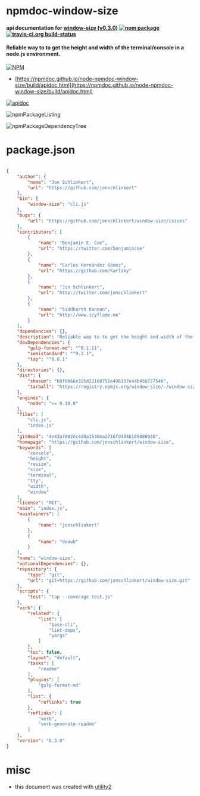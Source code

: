 # npmdoc-window-size

#### api documentation for  [window-size (v0.3.0)](https://github.com/jonschlinkert/window-size)  [![npm package](https://img.shields.io/npm/v/npmdoc-window-size.svg?style=flat-square)](https://www.npmjs.org/package/npmdoc-window-size) [![travis-ci.org build-status](https://api.travis-ci.org/npmdoc/node-npmdoc-window-size.svg)](https://travis-ci.org/npmdoc/node-npmdoc-window-size)

#### Reliable way to to get the height and width of the terminal/console in a node.js environment.

[![NPM](https://nodei.co/npm/window-size.png?downloads=true&downloadRank=true&stars=true)](https://www.npmjs.com/package/window-size)

- [https://npmdoc.github.io/node-npmdoc-window-size/build/apidoc.html](https://npmdoc.github.io/node-npmdoc-window-size/build/apidoc.html)

[![apidoc](https://npmdoc.github.io/node-npmdoc-window-size/build/screenCapture.buildCi.browser.%252Ftmp%252Fbuild%252Fapidoc.html.png)](https://npmdoc.github.io/node-npmdoc-window-size/build/apidoc.html)

![npmPackageListing](https://npmdoc.github.io/node-npmdoc-window-size/build/screenCapture.npmPackageListing.svg)

![npmPackageDependencyTree](https://npmdoc.github.io/node-npmdoc-window-size/build/screenCapture.npmPackageDependencyTree.svg)



# package.json

```json

{
    "author": {
        "name": "Jon Schlinkert",
        "url": "https://github.com/jonschlinkert"
    },
    "bin": {
        "window-size": "cli.js"
    },
    "bugs": {
        "url": "https://github.com/jonschlinkert/window-size/issues"
    },
    "contributors": [
        {
            "name": "Benjamin E. Coe",
            "url": "https://twitter.com/benjamincoe"
        },
        {
            "name": "Carlos Hernández Gómez",
            "url": "https://github.com/karliky"
        },
        {
            "name": "Jon Schlinkert",
            "url": "http://twitter.com/jonschlinkert"
        },
        {
            "name": "Siddharth Kannan",
            "url": "http://www.icyflame.me"
        }
    ],
    "dependencies": {},
    "description": "Reliable way to to get the height and width of the terminal/console in a node.js environment.",
    "devDependencies": {
        "gulp-format-md": "^0.1.11",
        "semistandard": "^9.2.1",
        "tap": "^8.0.1"
    },
    "directories": {},
    "dist": {
        "shasum": "b8f0b66e325d22160751e496337e44b45b727546",
        "tarball": "https://registry.npmjs.org/window-size/-/window-size-0.3.0.tgz"
    },
    "engines": {
        "node": ">= 0.10.0"
    },
    "files": [
        "cli.js",
        "index.js"
    ],
    "gitHead": "4e43a7002ec4d0a1540ea2716fd404b105080938",
    "homepage": "https://github.com/jonschlinkert/window-size",
    "keywords": [
        "console",
        "height",
        "resize",
        "size",
        "terminal",
        "tty",
        "width",
        "window"
    ],
    "license": "MIT",
    "main": "index.js",
    "maintainers": [
        {
            "name": "jonschlinkert"
        },
        {
            "name": "doowb"
        }
    ],
    "name": "window-size",
    "optionalDependencies": {},
    "repository": {
        "type": "git",
        "url": "git+https://github.com/jonschlinkert/window-size.git"
    },
    "scripts": {
        "test": "tap --coverage test.js"
    },
    "verb": {
        "related": {
            "list": [
                "base-cli",
                "lint-deps",
                "yargs"
            ]
        },
        "toc": false,
        "layout": "default",
        "tasks": [
            "readme"
        ],
        "plugins": [
            "gulp-format-md"
        ],
        "lint": {
            "reflinks": true
        },
        "reflinks": [
            "verb",
            "verb-generate-readme"
        ]
    },
    "version": "0.3.0"
}
```



# misc
- this document was created with [utility2](https://github.com/kaizhu256/node-utility2)
